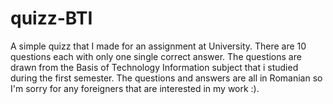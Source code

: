 # quizz-BTI
A simple quizz that I made for an assignment at University. There are 10 questions each with only one single correct answer. The questions are drawn from the Basis of Technology Information subject that i studied during the first semester. The questions and answers are all in Romanian so I'm sorry for any foreigners that are interested in my work :).
